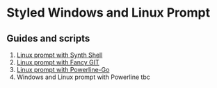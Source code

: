 # Styled Windows and Linux Prompt

## Guides and scripts

1. [Linux prompt with Synth Shell](/src/custom_prompt_with_synth_shell.md)  
2. [Linux prompt with Fancy GIT](/src/custom_prompt_with_fancy_git.md)  
3. [Linux prompt with Powerline-Go](/src/custom_prompt_with_powerline_go.md)  
4. Windows and Linux prompt with Powerline
    tbc

